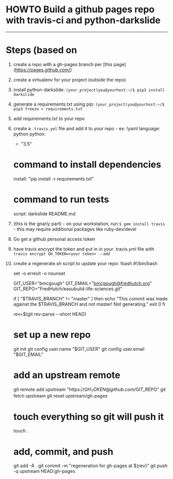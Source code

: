 # HOWTO Build a github pages repo with travis-ci and python-darkslide
---
# Steps (based on 

1. create a repo with a gh-pages branch per [this page] (https://pages.github.com/)
2. create a virtualenv for your project (outside the repo)
3. install python-darkslide: `(your_project)you@yourhost:~/$ pip3 install darkslide`
4. generate a requirements.txt using pip: `(your_project)you@yourhost:~/$ pip3 freeze > requirements.txt`
5. add requirements.txt to your repo
6. create a `.travis.yml` file and add it to your repo - ex:
   !yaml
    language: python
    python:
      - "3.5"
    # command to install dependencies
    install: "pip install -r requirements.txt"
    # command to run tests
    script: darkslide README.md
7. (this is the gnarly part) - on your workstation, run `$ gem install travis` - this may require additional packages like ruby-dev/devel
8. Go get a github personal access token
9. have travis encrypt the token and put in in your .travis.yml file with `travis encrypt GH_TOKEN=<your token> --add`
10. create a regenerate.sh script to update your repo:
   !bash
    #!/bin/bash

    set -o errexit -o nounset

    GIT_USER="bmcgough"
    GIT_EMAIL="bmcgough@fredhutch.org"
    GIT_REPO="FredHutch/easubuild-life-sciences.git"

    if [ "$TRAVIS_BRANCH" != "master" ]
    then
      echo "This commit was made against the $TRAVIS_BRANCH and not master! Not generating."
      exit 0
    fi

    rev=$(git rev-parse --short HEAD)

    # set up a new repo
    git init
    git config user.name "$GIT_USER"
    git config user.email "$GIT_EMAIL"

    # add an upstream remote
    git remote add upstream "https://$GH_TOKEN@github.com/$GIT_REPO"
    git fetch upstream
    git reset upstream/gh-pages

    # touch everything so git will push it
    touch .

    # add, commit, and push
    git add -A .
    git commit -m "regeneration for gh-pages at ${rev}"
    git push -q upstream HEAD:gh-pages

